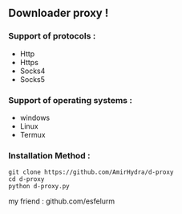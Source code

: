 ## Downloader proxy !
### Support of protocols :
- Http
- Https
- Socks4
- Socks5

### Support of operating systems :
- windows
- Linux
- Termux

### Installation Method : 
```
git clone https://github.com/AmirHydra/d-proxy
cd d-proxy
python d-proxy.py
```

my friend : github.com/esfelurm


